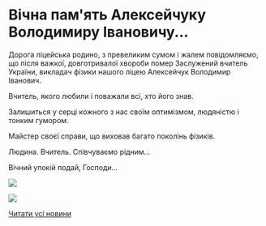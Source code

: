 # Вічна пам&#39;ять Алексейчуку Володимиру Івановичу...

Дорога ліцейська родино, з превеликим сумом і жалем повідомляємо, що після важкої, довготривалої хвороби помер Заслужений вчитель України, викладач фізики нашого ліцею Алексейчук Володимир Іванович.

Вчитель, якого любили і поважали всі, хто його знав.

Залишиться у серці кожного з нас своїм оптимізмом, людяністю і тонким гумором.

Майстер своєї справи, що виховав багато поколінь фізиків.

Людина.
Вчитель.
Співчуваємо рідним...

Вічний упокій подай, Господи...




![](/images/blog/вічна-память-алексейчуку-володимиру-івановичу/avi.jpg)



![](/images/blog/вічна-память-алексейчуку-володимиру-івановичу/sv.jpg)


[Читати усі новини](/news)

